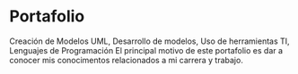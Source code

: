 # Portafolio
Creación de Modelos UML, Desarrollo de modelos, Uso de herramientas TI, Lenguajes de Programación
El principal motivo de este portafolio es dar a conocer mis conocimentos relacionados a mi carrera y trabajo. 
